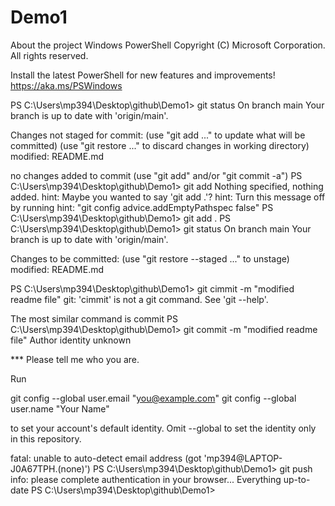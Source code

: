 # Demo1

About the project
Windows PowerShell
Copyright (C) Microsoft Corporation. All rights reserved.

Install the latest PowerShell for new features and improvements! https://aka.ms/PSWindows

PS C:\Users\mp394\Desktop\github\Demo1> git status
On branch main
Your branch is up to date with 'origin/main'.

Changes not staged for commit:
  (use "git add <file>..." to update what will be committed)
  (use "git restore <file>..." to discard changes in working directory)
        modified:   README.md

no changes added to commit (use "git add" and/or "git commit -a")
PS C:\Users\mp394\Desktop\github\Demo1> git add
Nothing specified, nothing added.
hint: Maybe you wanted to say 'git add .'?
hint: Turn this message off by running
hint: "git config advice.addEmptyPathspec false"
PS C:\Users\mp394\Desktop\github\Demo1> git add .
PS C:\Users\mp394\Desktop\github\Demo1> git status
On branch main
Your branch is up to date with 'origin/main'.

Changes to be committed:
  (use "git restore --staged <file>..." to unstage)
        modified:   README.md

PS C:\Users\mp394\Desktop\github\Demo1> git cimmit -m "modified readme file"
git: 'cimmit' is not a git command. See 'git --help'.

The most similar command is
        commit
PS C:\Users\mp394\Desktop\github\Demo1> git commit -m "modified readme file"
Author identity unknown

*** Please tell me who you are.

Run

  git config --global user.email "you@example.com"
  git config --global user.name "Your Name"

to set your account's default identity.
Omit --global to set the identity only in this repository.

fatal: unable to auto-detect email address (got 'mp394@LAPTOP-J0A67TPH.(none)')
PS C:\Users\mp394\Desktop\github\Demo1> git push
info: please complete authentication in your browser...
Everything up-to-date
PS C:\Users\mp394\Desktop\github\Demo1> 